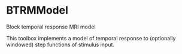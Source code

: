 # BTRMModel

Block temporal response MRI model

This toolbox implements a model of temporal response to (optionally windowed) step
functions of stimulus input.